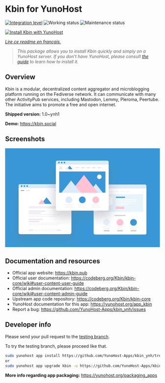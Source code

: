 <!--
N.B.: This README was automatically generated by https://github.com/YunoHost/apps/tree/master/tools/README-generator
It shall NOT be edited by hand.
-->

# Kbin for YunoHost

[![Integration level](https://dash.yunohost.org/integration/kbin.svg)](https://dash.yunohost.org/appci/app/kbin) ![Working status](https://ci-apps.yunohost.org/ci/badges/kbin.status.svg) ![Maintenance status](https://ci-apps.yunohost.org/ci/badges/kbin.maintain.svg)

[![Install Kbin with YunoHost](https://install-app.yunohost.org/install-with-yunohost.svg)](https://install-app.yunohost.org/?app=kbin)

*[Lire ce readme en français.](./README_fr.md)*

> *This package allows you to install Kbin quickly and simply on a YunoHost server.
If you don't have YunoHost, please consult [the guide](https://yunohost.org/#/install) to learn how to install it.*

## Overview

Kbin is a modular, decentralized content aggregator and microblogging platform running on the Fediverse network. It can communicate with many other ActivityPub services, including Mastodon, Lemmy, Pleroma, Peertube. The initiative aims to promote a free and open internet.


**Shipped version:** 1.0~ynh1

**Demo:** https://kbin.social

## Screenshots

![Screenshot of Kbin](./doc/screenshots/example.jpg)

## Documentation and resources

* Official app website: <https://kbin.pub>
* Official user documentation: <https://codeberg.org/Kbin/kbin-core/wiki#user-content-user-guide>
* Official admin documentation: <https://codeberg.org/Kbin/kbin-core/wiki#user-content-admin-guide>
* Upstream app code repository: <https://codeberg.org/Kbin/kbin-core>
* YunoHost documentation for this app: <https://yunohost.org/app_kbin>
* Report a bug: <https://github.com/YunoHost-Apps/kbin_ynh/issues>

## Developer info

Please send your pull request to the [testing branch](https://github.com/YunoHost-Apps/kbin_ynh/tree/testing).

To try the testing branch, please proceed like that.

``` bash
sudo yunohost app install https://github.com/YunoHost-Apps/kbin_ynh/tree/testing --debug
or
sudo yunohost app upgrade kbin -u https://github.com/YunoHost-Apps/kbin_ynh/tree/testing --debug
```

**More info regarding app packaging:** <https://yunohost.org/packaging_apps>
